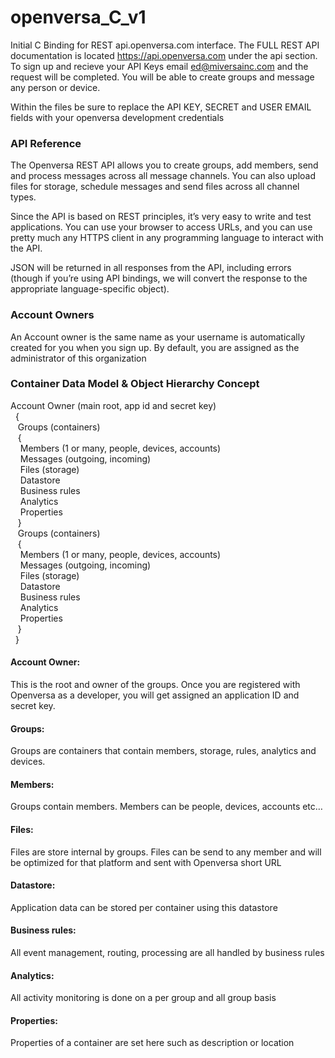 # openversa_C_v1
Initial C Binding for REST api.openversa.com interface. The FULL REST API documentation is located https://api.openversa.com under the api section. To sign up and recieve your API Keys email ed@miversainc.com and the request will be completed. You will be able to create groups and message any person or device.

Within the files be sure to replace the API KEY, SECRET and USER EMAIL fields with your openversa development credentials

<h3>API Reference</h3>

The Openversa REST API allows you to create groups, add members, send and process messages across all message channels. You can also upload files for storage, schedule messages and send files across all channel types.

Since the API is based on REST principles, it’s very easy to write and test applications. You can use your browser to access URLs, and you can use pretty much any HTTPS client in any programming language to interact with the API.

JSON will be returned in all responses from the API, including errors (though if you’re using API bindings, we will convert the response to the appropriate language-specific object).

<h3>Account Owners</h3>

An Account owner is the same name as your username is automatically created for you when you sign up. By default, you are assigned as the administrator of this organization


<h3>Container Data Model & Object Hierarchy Concept</h3>


Account Owner (main root, app id and secret key)
    <br>&nbsp;&nbsp;{
       <br>&nbsp;&nbsp;&nbsp;Groups (containers) 
         <br>&nbsp;&nbsp;&nbsp;{
            <br>&nbsp;&nbsp;&nbsp;&nbsp;Members (1 or many, people, devices, accounts)
            <br>&nbsp;&nbsp;&nbsp;&nbsp;Messages (outgoing, incoming)
            <br>&nbsp;&nbsp;&nbsp;&nbsp;Files (storage) 
            <br>&nbsp;&nbsp;&nbsp;&nbsp;Datastore
            <br>&nbsp;&nbsp;&nbsp;&nbsp;Business rules
            <br>&nbsp;&nbsp;&nbsp;&nbsp;Analytics
            <br>&nbsp;&nbsp;&nbsp;&nbsp;Properties
         <br>&nbsp;&nbsp;&nbsp;}
       <br>&nbsp;&nbsp;&nbsp;Groups (containers) 
         <br>&nbsp;&nbsp;&nbsp;{
            <br>&nbsp;&nbsp;&nbsp;&nbsp;Members (1 or many, people, devices, accounts)
            <br>&nbsp;&nbsp;&nbsp;&nbsp;Messages (outgoing, incoming)
            <br>&nbsp;&nbsp;&nbsp;&nbsp;Files (storage) 
            <br>&nbsp;&nbsp;&nbsp;&nbsp;Datastore
            <br>&nbsp;&nbsp;&nbsp;&nbsp;Business rules
            <br>&nbsp;&nbsp;&nbsp;&nbsp;Analytics
            <br>&nbsp;&nbsp;&nbsp;&nbsp;Properties
         <br>&nbsp;&nbsp;&nbsp;}
     <br>&nbsp;&nbsp;}

<h4>Account Owner:</h4> This is the root and owner of the groups. Once you are registered with Openversa as a developer, you will get assigned an application ID and secret key.

<h4>Groups:</h4> Groups are containers that contain members, storage, rules, analytics and devices.

<h4>Members:</h4> Groups contain members. Members can be people, devices, accounts etc…

<h4>Files:</h4> Files are store internal by groups. Files can be send to any member and will be optimized for that platform and sent with Openversa short URL

<h4>Datastore:</h4> Application data can be stored per container using this datastore

<h4>Business rules:</h4> All event management, routing, processing are all handled by business rules

<h4>Analytics:</h4> All activity monitoring is done on a per group and all group basis

<h4>Properties:</h4> Properties of a container are set here such as description or location
